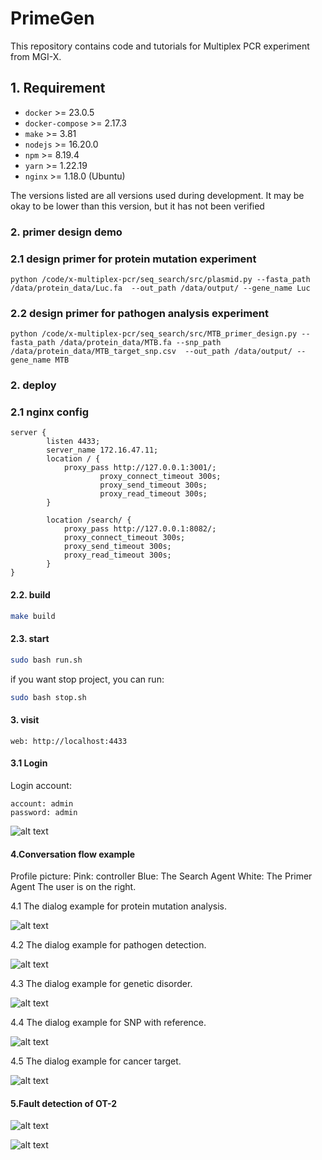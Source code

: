 # PrimeGen
This repository contains code and tutorials for Multiplex  PCR experiment from MGI-X.

## 1. Requirement

- `docker` >= 23.0.5
- `docker-compose` >= 2.17.3
- `make` >= 3.81
- `nodejs` >= 16.20.0
- `npm` >= 8.19.4
- `yarn` >= 1.22.19
- `nginx` >= 1.18.0 (Ubuntu)

The versions listed are all versions used during development. It may be okay to be lower than this version, but it has not been verified


### 2. primer design demo


### 2.1 design primer for protein mutation experiment

    python /code/x-multiplex-pcr/seq_search/src/plasmid.py --fasta_path /data/protein_data/Luc.fa  --out_path /data/output/ --gene_name Luc
### 2.2 design primer for pathogen analysis experiment

    python /code/x-multiplex-pcr/seq_search/src/MTB_primer_design.py --fasta_path /data/protein_data/MTB.fa --snp_path /data/protein_data/MTB_target_snp.csv  --out_path /data/output/ --gene_name MTB






### 2. deploy

### 2.1 nginx config
```
server {
        listen 4433;
        server_name 172.16.47.11;
		location / {
			proxy_pass http://127.0.0.1:3001/;
					proxy_connect_timeout 300s;
					proxy_send_timeout 300s;
					proxy_read_timeout 300s;
		}	

		location /search/ {
			proxy_pass http://127.0.0.1:8082/;
			proxy_connect_timeout 300s;
			proxy_send_timeout 300s;
			proxy_read_timeout 300s;
		}	
}

```

#### 2.2. build

```bash
make build
```

#### 2.3. start

```bash
sudo bash run.sh
```

if you want stop project, you can run:
```bash
sudo bash stop.sh
```


#### 3. visit

```
web: http://localhost:4433
```
#### 3.1 Login 
Login account:

```
account: admin
password: admin
```
![alt text](./docs/login.jpg)

#### 

#### 4.Conversation flow example

Profile picture:
Pink: controller
Blue: The Search Agent
White: The Primer Agent
The user is on the right.

4.1 The dialog example for protein mutation analysis.

![alt text](./docs/protein_mutation_analysis.jpg)

4.2 The dialog example for pathogen detection.

![alt text](./docs/pathogen_detection.jpg)

4.3 The dialog example for genetic disorder.

![alt text](./docs/genetic_disorder.jpg)

4.4 The dialog example for SNP with reference.

![alt text](./docs/SNP_with_reference.jpg)

4.5 The dialog example for cancer target.

![alt text](./docs/cancer_drug_target.jpg)



#### 5.Fault detection of OT-2


![alt text](./docs/check_1.jpg)


![alt text](./docs/check_2.jpg)



